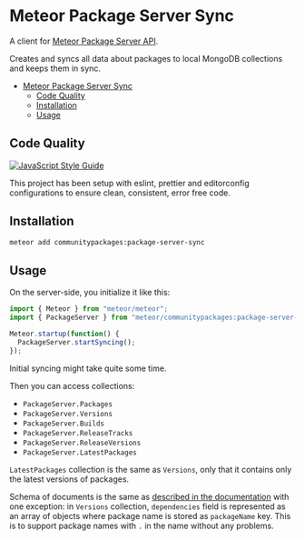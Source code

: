 # Meteor Package Server Sync

A client for [Meteor Package Server API](https://github.com/meteor/meteor/wiki/Meteor-Package-Server-API).

Creates and syncs all data about packages to local MongoDB collections and keeps them in sync.

- [Meteor Package Server Sync](#meteor-package-server-sync)
  - [Code Quality](#code-quality)
  - [Installation](#installation)
  - [Usage](#usage)

## Code Quality

[![JavaScript Style Guide](https://img.shields.io/badge/code_style-standard-brightgreen.svg)](https://standardjs.com)

This project has been setup with eslint, prettier and editorconfig configurations to ensure clean, consistent, error free code.

## Installation

```sh
meteor add communitypackages:package-server-sync
```

## Usage

On the server-side, you initialize it like this:

```javascript
import { Meteor } from "meteor/meteor";
import { PackageServer } from "meteor/communitypackages:package-server-sync";

Meteor.startup(function() {
  PackageServer.startSyncing();
});
```

Initial syncing might take quite some time.

Then you can access collections:

- `PackageServer.Packages`
- `PackageServer.Versions`
- `PackageServer.Builds`
- `PackageServer.ReleaseTracks`
- `PackageServer.ReleaseVersions`
- `PackageServer.LatestPackages`

`LatestPackages` collection is the same as `Versions`, only that it contains only the latest versions of packages.

Schema of documents is the same as [described in the documentation](https://github.com/meteor/meteor/wiki/Meteor-Package-Server-API)
with one exception: in `Versions` collection, `dependencies` field is represented as an array of objects where package
name is stored as `packageName` key. This is to support package names with `.` in the name without any problems.
